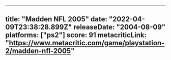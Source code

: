 
---
title: "Madden NFL 2005"
date: "2022-04-09T23:38:28.899Z"
releaseDate: "2004-08-09"
platforms: ["ps2"]
score: 91
metacriticLink: "https://www.metacritic.com/game/playstation-2/madden-nfl-2005"
---
